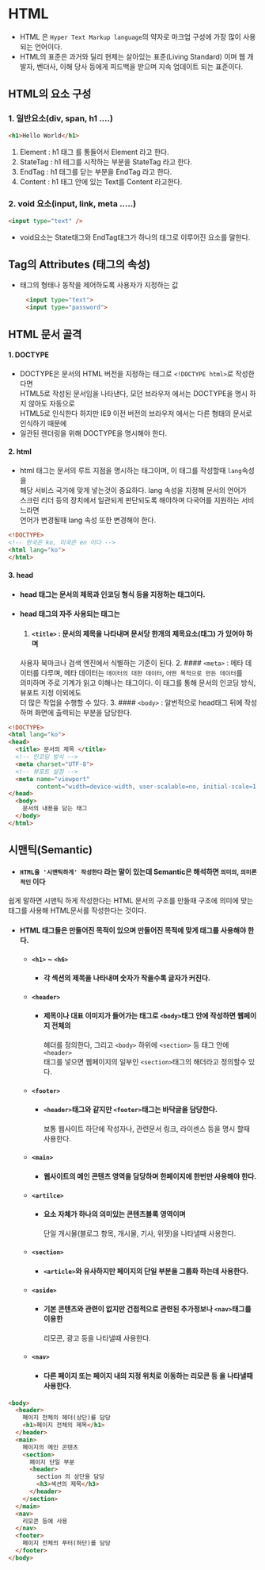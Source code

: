 # HTML

- HTML 은 `Hyper Text Markup language`의 약자로 마크업 구성에 가장 많이 사용되는 언어이다.
- HTML의 표준은 과거와 딜리 현제는 살아있는 표준(Living Standard) 이며 웹 개발자, 벤더사, 이해 당사
  등에게 피드백을 받으며 지속 업데이트 되는 표준이다.

## HTML의 요소 구성
###  1. 일반요소(div, span, h1 ....)
```html
<h1>Hello World</h1>
```
1. Element : h1 태그 를 통들어서 Element 라고 한다.
2. StateTag : h1 테그를 시작하는 부분을 StateTag 라고 한다.
3. EndTag : h1 태그를 닫는 부분을 EndTag 라고 한다.
4. Content : h1 태그 안에 있는 Text를 Content 라고한다.

### 2. void 요소(input, link, meta .....)
```html
<input type="text" />
```
- void요소는 State태그와 EndTag태그가 하나의 태그로 이루어진 요소를 말한다.

## Tag의 Attributes (태그의 속성)
 - 태그의 형태나 동작을 제어하도록 사용자가 지정하는 값
 ```html
      <input type="text">
      <input type="password">
```
## HTML 문서 골격
#### 1. DOCTYPE
  - DOCTYPE은 문서의 HTML 버전을 지정하는 태그로 `<!DOCTYPE html>`로 작성한다면  
HTML5로 작성된 문서임을 나타낸다, 모던 브라우저 에서는 DOCTYPE을 명시 하지 않아도 자동으로  
HTML5로 인식한다 하지만 IE9 이전 버전의 브라우저 에서는 다른 형태의 문서로 인식하기 때문에  
  - 일관된 렌더링을 위해 DOCTYPE을 명시해야 한다.

#### 2. html 
  - html 태그는 문서의 루트 지점을 명시하는 태그이며, 이 태그를 작성할때 `lang`속성을   
  해당 서비스 국가에 맞게 넣는것이 중요하다. lang 속성을 지정해 문서의 언어가  
  스크린 리더 등의 장치에서 일관되게 판단되도록 해야하며 다국어를 지원하는 서비느라면  
  언어가 변경될때 lang 속성 또한 변경해야 한다.
```html
<!DOCTYPE>
<!-- 한국은 ko, 미국은 en 이다 -->
<html lang="ko">
</html>
```

#### 3. head
  - #### head 태그는 문서의 제목과 인코딩 형식 등을 지정하는 태그이다.
  - #### head 태그의 자주 사용되는 태그는
    1. #### `<title>` : 문서의 제목을 나타내며 문서당 한개의 제목요소(태그) 가 있어야 하며  
    사용자 북마크나 검색 엔진에서 식별하는 기준이 된다.
    2. #### `<meta>` : 메타 데이터를 다루며, 메타 데이터는 `데이터의 대한 데이터`, `어떤 목적으로 만든 데이터`를  
    의미하며 주로 기계가 읽고 이해나는 태그이다. 이 태그를 통해 문서의 인코딩 방식, 뷰포트 지정 이외에도  
    더 많은 작업을 수행할 수 있다.
    3. #### `<body>` : 알번적으로 head태그 뒤에 작성하며 화면에 출력되는 부분을 담당한다. 
```html
<!DOCTYPE>
<html lang="ko">
<head>
  <title> 문서의 제목 </title>
  <!-- 인코딩 방식 -->
  <meta charset="UTF-8">
  <!-- 뷰포트 설정 -->
  <meta name="viewport"
        content="width=device-width, user-scalable=no, initial-scale=1.0, maximum-scale=1.0, minimum-scale=1.0">
</head>
  <body>
    문서의 내용을 담는 태그
  </body>
</html>
```

## 시맨틱(Semantic)
  - #### `HTML을 '시맨틱하게' 작성한다` 라는 말이 있는데 Semantic은 해석하면 `의미의`, `의미론 적인` 이다  
  쉽게 말하면 시맨틱 하게 작성한다는 HTML 문서의 구조를 만들때 구조에 의미에 맞는  
  태그를 사용해 HTML문서를 작성한다는 것이다.
  - #### HTML 태그들은 만들어진 목적이 있으며 만들어진 목적에 맞게 태그를 사용해야 한다.
    - #### `<h1>` ~ `<h6>`
      - #### 각 섹션의 제목을 나타내며 숫자가 작을수록 글자가 커진다.
    - #### `<header>`
      - #### 제목이나 대표 이미지가 들어가는 태그로 `<body>`태그 안에 작성하면 웹페이지 전체의  
        헤더를 정의한다, 그리고 `<body>` 하위에 `<section>` 등 태그 안에 `<header>`  
        태그를 넣으면 웹페이지의 일부인 `<section>`태그의 해더라고 정의할수 있다.
    - #### `<footer>`
      - #### `<header>`태그와 같지만 `<footer>`태그는 바닥글을 담당한다.  
        보통 웹사이트 하단에 작성자나, 관련문서 링크, 라이센스 등을 명시 할때 사용한다.
    - #### `<main>`
      - #### 웹사이트의 메인 콘텐츠 영역을 담당하며 한페이지에 한번만 사용해야 한다.
    - #### `<artilce>`
      - #### 요소 자체가 하나의 의미있는 콘텐츠블록 영역이며  
        단일 개시물(블로그 항목, 개시물, 기사, 위젯)을 나타낼때 사용한다.
    - #### `<section>`
      - #### `<article>`와 유사하지만 페이지의 단일 부분을 그룹화 하는데 사용한다.
    - #### `<aside>`
      - #### 기본 콘텐츠와 관련이 없지만 건접적으로 관련된 추가정보나 `<nav>`태그를 이용한  
        리모콘, 광고 등을 나타낼때 사용한다.
    - #### `<nav>`
      - #### 다른 페이지 또는 페이지 내의 지정 위치로 이동하는 리모콘 등 을 나타낼때 사용한다.
```html
<body>
  <header>
    페이지 전체의 헤더(상단)를 담당
    <h1>페이지 전체의 제목</h1>
  </header>
  <main>
    페이지의 메인 콘텐츠
    <section>
      페이지 단일 부분
      <header>
        section 의 상단을 담당
        <h3>섹션의 제목</h3>
      </header>
    </section>
  </main>
  <nav>
    리모콘 등에 사용
  </nav>
  <footer>
    페이지 전체의 푸터(하단)를 담당
  </footer>
</body>
```
